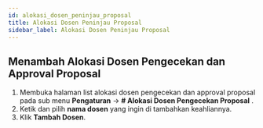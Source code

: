 ```yaml
---
id: alokasi_dosen_peninjau_proposal
title: Alokasi Dosen Peninjau Proposal
sidebar_label: Alokasi Dosen Peninjau Proposal
---
```


## Menambah Alokasi Dosen Pengecekan dan Approval Proposal

1.  Membuka halaman list alokasi dosen pengecekan dan approval proposal pada sub menu **Pengaturan** -> **# Alokasi Dosen Pengecekan Proposal** .
2.  Ketik dan pilih **nama dosen** yang ingin di tambahkan keahliannya.
3.  Klik **Tambah Dosen**.
